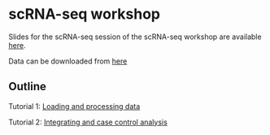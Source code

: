 # scRNA-seq workshop
Slides for the scRNA-seq session of the scRNA-seq workshop are available [here](docs/Single-cell-RNA-seq_slides.pdf).

Data can be downloaded from [here](https://www.dropbox.com/sh/wbvbo3ole1nokh3/AABFLQyFiWq0EM9cKoSTvNOma?dl=0)

## Outline 
Tutorial 1: [Loading and processing data](bin/pbmc_tutorial.Rmd) 

Tutorial 2: [Integrating and case control analysis](bin/integration_tutorial.Rmd)
